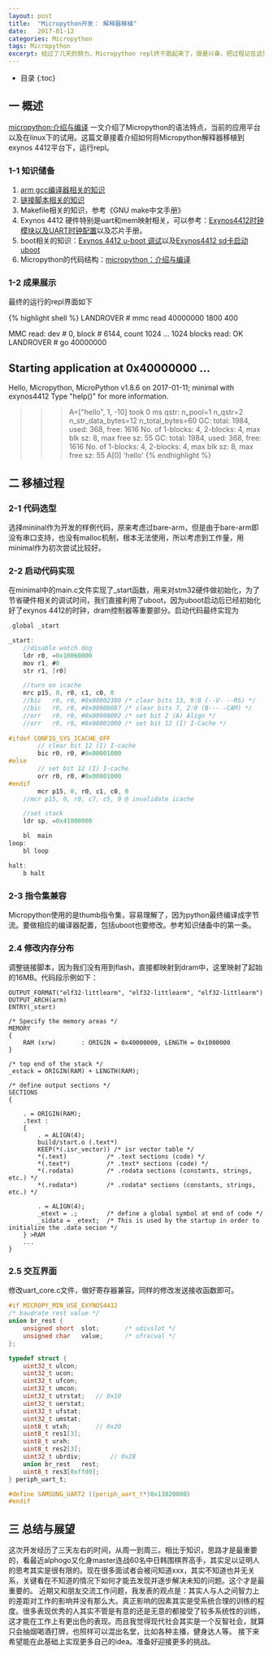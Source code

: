 ```yaml
---
layout:	post
title:	"Micropython开发： 解释器移植"
date:	2017-01-12
categories:	Micropython
tags: Micropython
excerpt: 经过了几天的努力，Micropython repl终于跑起来了，很是兴奋，把过程记在这里，很多文章还在csdn上，后续会搬迁过来。
---
```


* 目录
{:toc}

## 一 概述
[micropython:介绍与编译] 一文介绍了Micropython的语法特点，当前的应用平台以及在linux下的试用。这篇文章接着介绍如何将Micropython解释器移植到exynos 4412平台下，运行repl。

### 1-1 知识储备

1. [arm gcc编译器相关的知识]
2. [链接脚本相关的知识]
3. Makefile相关的知识，参考《GNU make中文手册》
4. Exynos 4412 硬件特别是uart和mem映射相关，可以参考：[Exynos4412时钟模块以及UART时钟配置]以及芯片手册。
5. boot相关的知识：[Exynos 4412 u-boot 调试]以及[Exynos4412 sd卡启动uboot]
6. Micropython的代码结构：[micropython：介绍与编译]

### 1-2 成果展示

最终的运行的repl界面如下

{% highlight shell %}
LANDROVER # mmc read 40000000 1800 400

MMC read: dev # 0, block # 6144, count 1024 ... 1024 blocks read: OK
LANDROVER # go 40000000
## Starting application at 0x40000000 ...
Hello, Micropython,
MicroPython v1.8.6 on 2017-01-11; minimal with exynos4412
Type "help()" for more information.
>>> A=["hello", 1, -10]
took 0 ms
qstr:
  n_pool=1
  n_qstr=2
  n_str_data_bytes=12
  n_total_bytes=60
GC: total: 1984, used: 368, free: 1616
 No. of 1-blocks: 4, 2-blocks: 4, max blk sz: 8, max free sz: 55
GC: total: 1984, used: 368, free: 1616
 No. of 1-blocks: 4, 2-blocks: 4, max blk sz: 8, max free sz: 55
>>> A[0]
'hello'
{% endhighlight %}

## 二 移植过程

### 2-1 代码选型
选择mininal作为开发的样例代码，原来考虑过bare-arm，但是由于bare-arm即没有串口支持，也没有malloc机制，根本无法使用，所以考虑到工作量，用minimal作为初次尝试比较好。

### 2-2 启动代码实现
在minimal中的main.c文件实现了_start函数，用来对stm32硬件做初始化，为了节省硬件相关的调试时间，我们直接利用了uboot，因为uboot启动后已经初始化好了exynos 4412的时钟，dram控制器等重要部分。启动代码最终实现为

```c
.global _start

_start:
	//disable watch dog
	ldr	r0, =0x10060000
    mov	r1, #0
    str	r1, [r0]

	//turn on icache
	mrc	p15, 0, r0, c1, c0, 0
	//bic	r0, r0, #0x00002300	/* clear bits 13, 9:8 (--V- --RS) */
	//bic	r0, r0, #0x00000087	/* clear bits 7, 2:0 (B--- -CAM) */
	//orr	r0, r0, #0x00000002	/* set bit 2 (A) Align */
	//orr	r0, r0, #0x00001000	/* set bit 12 (I) I-Cache */
	
#ifdef CONFIG_SYS_ICACHE_OFF
    	// clear bit 12 (I) I-cache
    	bic	r0, r0, #0x00001000
#else
    	// set bit 12 (I) I-cache
    	orr	r0, r0, #0x00001000
#endif
       	mcr	p15, 0, r0, c1, c0, 0
	//mcr p15, 0, r0, c7, c5, 0	@ invalidate icache

	//set stack
	ldr	sp, =0x41000000

	bl	main
loop:
	bl loop

halt:
	b halt
```

### 2-3 指令集兼容
Micropython使用的是thumb指令集，容易理解了，因为python最终编译成字节流。要做相应的编译器配置，包括uboot也要修改。参考知识储备中的第一条。

### 2.4 修改内存分布
调整链接脚本，因为我们没有用到flash，直接都映射到dram中，这里映射了起始的16MB。代码段示例如下：

```shell
OUTPUT_FORMAT("elf32-littlearm", "elf32-littlearm", "elf32-littlearm")
OUTPUT_ARCH(arm)
ENTRY(_start)

/* Specify the memory areas */
MEMORY
{
    RAM (xrw)       : ORIGIN = 0x40000000, LENGTH = 0x1000000 
}
 
/* top end of the stack */
_estack = ORIGIN(RAM) + LENGTH(RAM);

/* define output sections */
SECTIONS
{

	. = ORIGIN(RAM);
    .text :
    {
        . = ALIGN(4);
		build/start.o (.text*)
        KEEP(*(.isr_vector)) /* isr vector table */
        *(.text)           /* .text sections (code) */
        *(.text*)          /* .text* sections (code) */
        *(.rodata)         /* .rodata sections (constants, strings, etc.) */
        *(.rodata*)        /* .rodata* sections (constants, strings, etc.) */

        . = ALIGN(4);
        _etext = .;        /* define a global symbol at end of code */
        _sidata = _etext;  /* This is used by the startup in order to initialize the .data secion */
    } >RAM
    ...
}
```

### 2.5 交互界面
修改uart_core.c文件，做好寄存器兼容。同样的修改发送接收函数即可。

```c
#if MICROPY_MIN_USE_EXYNOS4412
/* baudrate rest value */
union br_rest {
	unsigned short	slot;		/* udivslot */
	unsigned char	value;		/* ufracval */
};

typedef struct {
	uint32_t ulcon;
	uint32_t ucon;
	uint32_t ufcon;
	uint32_t umcon;
	uint32_t utrstat;	// 0x10
	uint32_t uerstat;
	uint32_t ufstat;
	uint32_t umstat;
	uint8_t utxh;		// 0x20
	uint8_t res1[3];
	uint8_t urxh;
	uint8_t res2[3];
	uint32_t ubrdiv;		// 0x28
	union br_rest	rest;
	uint8_t res3[0xffd0];
} periph_uart_t;

#define SAMSUNG_UART2 ((periph_uart_t*)0x13820000)
#endif
```

## 三 总结与展望
这次开发经历了三天左右的时间，从周一到周三。相比于知识，思路才是最重要的，看最近alphogo又化身master连战60名中日韩围棋界高手，其实足以证明人的思考其实是很有限的。现在很多面试者会被问知道xxx，其实不知道也并无关系，关键看在不知道的情况下如何才能去发现并逐步解决未知的问题。这个才是最重要的。
近期又和朋友交流工作问题，我发表的观点是：其实人与人之间智力上的差距对工作的影响并没有那么大。真正影响的因素其实是受系统合理的训练的程度。很多表现优秀的人其实不管是有意的还是无意的都接受了较多系统性的训练，这才能在工作上有更出色的表现。而且我觉得现代社会其实是一个反智社会，就算只会抽烟喝酒打牌，也照样可以混出名堂，比如各种主播，健身达人等。
接下来希望能在此基础上实现更多自己的idea。准备好迎接更多的挑战。


[micropython:介绍与编译]: http://blog.csdn.net/abcamus/article/details/53842722
[arm gcc编译器相关的知识]: http://blog.csdn.net/abcamus/article/details/54023051
[链接脚本相关的知识]: http://blog.csdn.net/abcamus/article/details/53509720
[Exynos4412时钟模块以及UART时钟配置]: http://blog.csdn.net/abcamus/article/details/53224562
[Exynos 4412 u-boot 调试]: http://blog.csdn.net/abcamus/article/details/53424619
[Exynos4412 sd卡启动uboot]: http://blog.csdn.net/abcamus/article/details/53084947
[micropython：介绍与编译]: http://blog.csdn.net/abcamus/article/details/53842722
